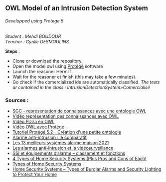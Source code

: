 ## OWL Model of an Intrusion Detection System

###### Developped using Protege 5
*Student : Mehdi BOUDOUR*  
*Teacher : Cyrille DESMOULINS*

**Steps** : 
* Clone or download the repository.
* Open the model.owl using [Protégé](https://protege.stanford.edu/products.php#desktop-protege) software
* Launch the reasoner HermiT.
* Wait for the reasoner et finish (this may take a few minutes).
* Go check if the comercialized ids are automatically classified.
*The tests ar contained in the class : IntrusionDetectionSystem>Comercialisé*  

### Sources : 
* [SGC - representation de connaissances avec une ontologie OWL](https://im2ag-moodle.univ-grenoble-alpes.fr/mod/resource/view.php?id=9415)
* [Vidéo représentation des connaissances avec OWL](https://im2ag-moodle.univ-grenoble-alpes.fr/mod/resource/view.php?id=16994)
* [Vidéo Pizza en OWL](https://im2ag-moodle.univ-grenoble-alpes.fr/mod/resource/view.php?id=15472)
* [Vidéo OWL avec Protégé](https://im2ag-moodle.univ-grenoble-alpes.fr/mod/resource/view.php?id=15474)
* [Tutoriel Protégé 5.2 - Création d'une petite ontologie](https://im2ag-moodle.univ-grenoble-alpes.fr/course/view.php?id=25#:~:text=Tutoriel,URL)
* [Alarme anti-intrusion : le comparatif](https://www.echosdunet.net/comparatif-alarme/anti-intrusion#:~:text=Le%20syst%C3%A8me%20anti%2Dintrusion%20propos%C3%A9%20par%20Netatmo&text=Disponible%20%C3%A0%20349%2C99%E2%82%AC,de%20p%C3%A9n%C3%A9trer%20dans%20votre%20domicile)
* [Les 13 meilleurs systèmes alarme maison 2021](https://www.bfmtv.com/comparateur/meilleurs-systemes-alarme-maison-test-comparatif/)
* [Les alarmes anti-intrusion et la vidéosurveillance ](https://www.matmut.fr/assurance/habitation/conseils/differents-types-systemes-alarmes)
* [SSI et équipements d’alarme – classement et fonctions](https://www.theonorme.com/blog/ssi-et-equipements-dalarme-classement-et-fonctions/)
* [4 Types of Home Security Systems (Plus Pros and Cons of Each)](https://www.homestratosphere.com/types-home-security-systems/)
* [Types of Home Security Systems](http://www.plugthingsin.com/home-security/types-of-systems/)
* [Home Security Systems – Types of Burglar Alarms and Security Lighting to Protect Your Home](https://www.diydoctor.org.uk/projects/types-of-home-security-systems.htm)